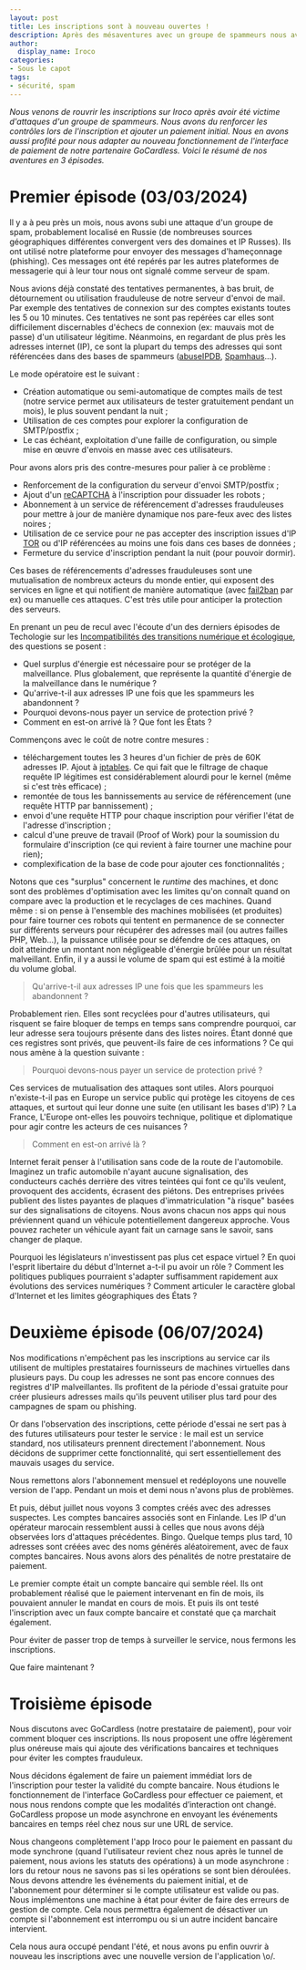 ```yaml
---
layout: post
title: Les inscriptions sont à nouveau ouvertes !
description: Après des mésaventures avec un groupe de spammeurs nous avons du renforcer les contôles d'inscription pour notre service.
author:
  display_name: Iroco
categories:
- Sous le capot
tags:
- sécurité, spam
---
```

_Nous venons de rouvrir les inscriptions sur Iroco après avoir été victime d'attaques d'un groupe de spammeurs. Nous avons du renforcer les contrôles lors de l'inscription et ajouter un paiement initial. Nous en avons aussi profité pour nous adapter au nouveau fonctionnement de l'interface de paiement de notre partenaire GoCardless. Voici le résumé de nos aventures en 3 épisodes._

# Premier épisode (03/03/2024)

Il y a à peu près un mois, nous avons subi une attaque d'un groupe de spam, probablement localisé en Russie (de nombreuses sources géographiques différentes convergent vers des domaines et IP Russes). Ils ont utilisé notre plateforme pour envoyer des messages d'hameçonnage (phishing). Ces messages ont été repérés par les autres plateformes de messagerie qui à leur tour nous ont signalé comme serveur de spam.

Nous avions déjà constaté des tentatives permanentes, à bas bruit, de détournement ou utilisation frauduleuse de notre serveur d'envoi de mail. Par exemple des tentatives de connexion sur des comptes existants toutes les 5 ou 10 minutes. Ces tentatives ne sont pas repérées car elles sont difficilement discernables d'échecs de connexion (ex: mauvais mot de passe) d'un utilisateur légitime. Néanmoins, en regardant de plus près les adresses internet (IP), ce sont la plupart du temps des adresses qui sont référencées dans des bases de spammeurs ([abuseIPDB](https://www.abuseipdb.com/), [Spamhaus](https://www.spamhaus.org/)...).

Le mode opératoire est le suivant :

* Création automatique ou semi-automatique de comptes mails de test (notre service permet aux utilisateurs de tester gratuitement pendant un mois), le plus souvent pendant la nuit ;
* Utilisation de ces comptes pour explorer la configuration de SMTP/postfix ;
* Le cas échéant, exploitation d'une faille de configuration, ou simple mise en œuvre d'envois en masse avec ces utilisateurs.

Pour avons alors pris des contre-mesures pour palier à ce problème :

* Renforcement de la configuration du serveur d'envoi SMTP/postfix ;
* Ajout d'un [reCAPTCHA](https://fr.wikipedia.org/wiki/ReCAPTCHA) à l'inscription pour dissuader les robots ;
* Abonnement à un service de référencement d'adresses frauduleuses pour mettre à jour de manière dynamique nos pare-feux avec des listes noires ;
* Utilisation de ce service pour ne pas accepter des inscription issues d'IP [TOR](https://www.torproject.org/) ou d'IP référencées au moins une fois dans ces bases de données ;
* Fermeture du service d'inscription pendant la nuit (pour pouvoir dormir).

Ces bases de référencements d'adresses frauduleuses sont une mutualisation de nombreux acteurs du monde entier, qui exposent des services en ligne et qui notifient de manière automatique (avec [fail2ban](http://www.fail2ban.org/) par ex) ou manuelle ces attaques. C'est très utile pour anticiper la protection des serveurs.

En prenant un peu de recul avec l'écoute d'un des derniers épisodes de Techologie sur les [Incompatibilités des transitions numérique et écologique](https://techologie.net/episodes/86-transitions-numerique-et-ecologique-incompatibles/), des questions se posent :

* Quel surplus d'énergie est nécessaire pour se protéger de la malveillance. Plus globalement, que représente la quantité d'énergie de la malveillance dans le numérique ?
* Qu'arrive-t-il aux adresses IP une fois que les spammeurs les abandonnent ?
* Pourquoi devons-nous payer un service de protection privé ?
* Comment en est-on arrivé là ? Que font les États ?

Commençons avec le coût de notre contre mesures :

* téléchargement toutes les 3 heures d'un fichier de près de 60K adresses IP. Ajout à [iptables](https://netfilter.org/projects/iptables/index.html). Ce qui fait que le filtrage de chaque requête IP légitimes est considérablement alourdi pour le kernel (même si c'est très efficace) ;
* remontée de tous les bannissements au service de référencement (une requête HTTP par bannissement) ;
* envoi d'une requête HTTP pour chaque inscription pour vérifier l'état de l'adresse d'inscription ;
* calcul d'une preuve de travail (Proof of Work) pour la soumission du formulaire d'inscription (ce qui revient à faire tourner une machine pour rien);
* complexification de la base de code pour ajouter ces fonctionnalités ;

Notons que ces "surplus" concernent le _runtime_ des machines, et donc sont des problèmes d'optimisation avec les limites qu'on connaît quand on compare avec la production et le recyclages de ces machines. Quand même : si on pense à l'ensemble des machines mobilisées (et produites) pour faire tourner ces robots qui tentent en permanence de se connecter sur différents serveurs pour récupérer des adresses mail (ou autres failles PHP, Web...), la puissance utilisée pour se défendre de ces attaques, on doit atteindre un montant non négligeable d'énergie brûlée pour un résultat malveillant. Enfin, il y a aussi le volume de spam qui est estimé à la moitié du volume global.

> Qu'arrive-t-il aux adresses IP une fois que les spammeurs les abandonnent ?

Probablement rien. Elles sont recyclées pour d'autres utilisateurs, qui risquent se faire bloquer de temps en temps sans comprendre pourquoi, car leur adresse sera toujours présente dans des listes noires. Étant donné que ces registres sont privés, que peuvent-ils faire de ces informations ? Ce qui nous amène à la question suivante :

> Pourquoi devons-nous payer un service de protection privé ?

Ces services de mutualisation des attaques sont utiles. Alors pourquoi n'existe-t-il pas en Europe un service public qui protège les citoyens de ces attaques, et surtout qui leur donne une suite  (en utilisant les bases d'IP) ? La France, L'Europe ont-elles les pouvoirs technique, politique et diplomatique pour agir contre les acteurs de ces nuisances ?

> Comment en est-on arrivé là ?

Internet ferait penser à l'utilisation sans code de la route de l'automobile. Imaginez un trafic automobile n'ayant aucune signalisation, des conducteurs cachés derrière des vitres teintées qui font ce qu'ils veulent, provoquent des accidents, écrasent des piétons. Des entreprises privées publient des listes payantes de plaques d'immatriculation "à risque" basées sur des signalisations de citoyens. Nous avons chacun nos apps qui nous préviennent quand un véhicule potentiellement dangereux approche. Vous pouvez racheter un véhicule ayant fait un carnage sans le savoir, sans changer de plaque.

Pourquoi les législateurs n'investissent pas plus cet espace virtuel ? En quoi l'esprit libertaire du début d'Internet a-t-il pu avoir un rôle ? Comment les politiques publiques pourraient s'adapter suffisamment rapidement aux évolutions des services numériques ? Comment articuler le caractère global d'Internet et les limites géographiques des États ?

# Deuxième épisode (06/07/2024)

Nos modifications n'empêchent pas les inscriptions au service car ils utilisent de multiples prestataires fournisseurs de machines virtuelles dans plusieurs pays. Du coup les adresses ne sont pas encore connues des registres d'IP malveillantes. Ils profitent de la période d'essai gratuite pour créer plusieurs adresses mails qu'ils peuvent utiliser plus tard pour des campagnes de spam ou phishing.

Or dans l'observation des inscriptions, cette période d'essai ne sert pas à des futures utilisateurs pour tester le service : le mail est un service standard, nos utilisateurs prennent directement l'abonnement. Nous décidons de supprimer cette fonctionnalité, qui sert essentiellement des mauvais usages du service.

Nous remettons alors l'abonnement mensuel et redéployons une nouvelle version de l'app. Pendant un mois et demi nous n'avons plus de problèmes.

Et puis, début juillet nous voyons 3 comptes créés avec des adresses suspectes. Les comptes bancaires associés sont en Finlande. Les IP d'un opérateur marocain ressemblent aussi à celles que nous avons déjà observées lors d'attaques précédentes. Bingo. Quelque temps plus tard, 10 adresses sont créées avec des noms générés aléatoirement, avec de faux comptes bancaires. Nous avons alors des pénalités de notre prestataire de paiement.

Le premier compte était un compte bancaire qui semble réel. Ils ont probablement réalisé que le paiement intervenant en fin de mois, ils pouvaient annuler le mandat en cours de mois. Et puis ils ont testé l'inscription avec un faux compte bancaire et constaté que ça marchait également.

Pour éviter de passer trop de temps à surveiller le service, nous fermons les inscriptions.

Que faire maintenant ?

# Troisième épisode

Nous discutons avec GoCardless (notre prestataire de paiement), pour voir comment bloquer ces inscriptions. Ils nous proposent une offre légèrement plus onéreuse mais qui ajoute des vérifications bancaires et techniques pour éviter les comptes frauduleux.

Nous décidons également de faire un paiement immédiat lors de l'inscription pour tester la validité du compte bancaire. Nous étudions le fonctionnement de l'interface GoCardless pour effectuer ce paiement, et nous nous rendons compte que les modalités d’interaction ont changé. GoCardless propose un mode asynchrone en envoyant les événements bancaires en temps réel chez nous sur une URL de service.

Nous changeons complètement l'app Iroco pour le paiement en passant du mode synchrone (quand l'utilisateur revient chez nous après le tunnel de paiement, nous avions les statuts des opérations) à un mode asynchrone : lors du retour nous ne savons pas si les opérations se sont bien déroulées. Nous devons attendre les événements du paiement initial, et de l'abonnement pour déterminer si le compte utilisateur est valide ou pas. Nous implémentons une machine à état pour éviter de faire des erreurs de gestion de compte. Cela nous permettra également de désactiver un compte si l'abonnement est interrompu ou si un autre incident bancaire intervient.

Cela nous aura occupé pendant l'été, et nous avons pu enfin ouvrir à nouveau les inscriptions avec une nouvelle version de l'application \o/.
